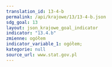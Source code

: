 ```yaml
---
translation_id: 13-4-b
permalink: /api/krajowe/13/13-4-b.json
sdg_goal: 13
layout: json_krajowe_goal_indicator
indicator: "13.4.b"
zmienne: ogółem
indicator_variable_1: ogółem;
kategorie: null
source_url: www.stat.gov.pl
---
```


